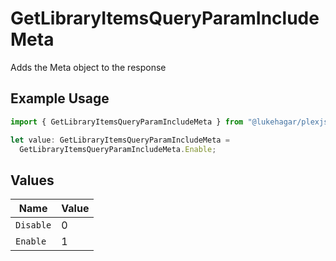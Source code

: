 # GetLibraryItemsQueryParamIncludeMeta

Adds the Meta object to the response


## Example Usage

```typescript
import { GetLibraryItemsQueryParamIncludeMeta } from "@lukehagar/plexjs/sdk/models/operations";

let value: GetLibraryItemsQueryParamIncludeMeta =
  GetLibraryItemsQueryParamIncludeMeta.Enable;
```

## Values

| Name      | Value     |
| --------- | --------- |
| `Disable` | 0         |
| `Enable`  | 1         |